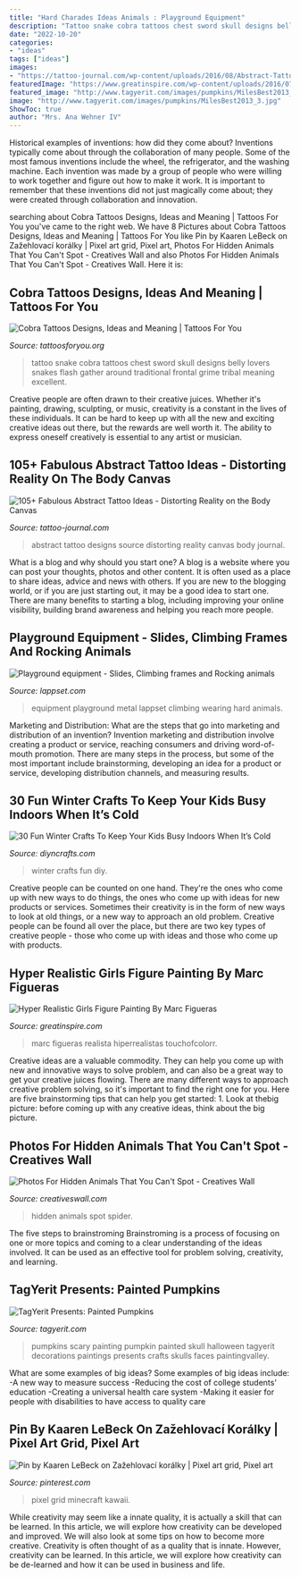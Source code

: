 ```yaml
---
title: "Hard Charades Ideas Animals : Playground Equipment"
description: "Tattoo snake cobra tattoos chest sword skull designs belly lovers snakes flash gather around traditional frontal grime tribal meaning excellent"
date: "2022-10-20"
categories:
- "ideas"
tags: ["ideas"]
images:
- "https://tattoo-journal.com/wp-content/uploads/2016/08/Abstract-Tattoo_-11-650x650.jpg"
featuredImage: "https://www.greatinspire.com/wp-content/uploads/2016/07/Hyper-Realistic-Girls-Figure-Painting-By-Marc-Figueras-25-768x1538.jpg"
featured_image: "http://www.tagyerit.com/images/pumpkins/MilesBest2013_3.jpg"
image: "http://www.tagyerit.com/images/pumpkins/MilesBest2013_3.jpg"
ShowToc: true
author: "Mrs. Ana Wehner IV"
---
```



Historical examples of inventions: how did they come about?
Inventions typically come about through the collaboration of many people. Some of the most famous inventions include the wheel, the refrigerator, and the washing machine. Each invention was made by a group of people who were willing to work together and figure out how to make it work. It is important to remember that these inventions did not just magically come about; they were created through collaboration and innovation.

	

		
searching about Cobra Tattoos Designs, Ideas and Meaning | Tattoos For You you've came to the right web. We have 8 Pictures about Cobra Tattoos Designs, Ideas and Meaning | Tattoos For You like Pin by Kaaren LeBeck on Zažehlovací korálky | Pixel art grid, Pixel art, Photos For Hidden Animals That You Can&#039;t Spot - Creatives Wall and also Photos For Hidden Animals That You Can&#039;t Spot - Creatives Wall. Here it is:
		
    
## Cobra Tattoos Designs, Ideas And Meaning | Tattoos For You

<img loading=lazy src="https://www.tattoosforyou.org/wp-content/uploads/2016/03/Cobra-Tattoos.jpg" onerror="this.onerror=null;this.src='https://tse4.mm.bing.net/th?id=OIP.UltRAwUQGXsUp0NrIg3o9AHaLE&amp;pid=15.1';" alt="Cobra Tattoos Designs, Ideas and Meaning | Tattoos For You">

_Source: tattoosforyou.org_

>tattoo snake cobra tattoos chest sword skull designs belly lovers snakes flash gather around traditional frontal grime tribal meaning excellent. 

	

Creative people are often drawn to their creative juices. Whether it's painting, drawing, sculpting, or music, creativity is a constant in the lives of these individuals. It can be hard to keep up with all the new and exciting creative ideas out there, but the rewards are well worth it. The ability to express oneself creatively is essential to any artist or musician.

    
## 105+ Fabulous Abstract Tattoo Ideas - Distorting Reality On The Body Canvas

<img loading=lazy src="https://tattoo-journal.com/wp-content/uploads/2016/08/Abstract-Tattoo_-11-650x650.jpg" onerror="this.onerror=null;this.src='https://tse1.mm.bing.net/th?id=OIP.kkf9pv1hn4yJqVDM-GjN5wHaHa&amp;pid=15.1';" alt="105+ Fabulous Abstract Tattoo Ideas - Distorting Reality on the Body Canvas">

_Source: tattoo-journal.com_

>abstract tattoo designs source distorting reality canvas body journal. 

	

What is a blog and why should you start one?
A blog is a website where you can post your thoughts, photos and other content. It is often used as a place to share ideas, advice and news with others. If you are new to the blogging world, or if you are just starting out, it may be a good idea to start one. There are many benefits to starting a blog, including improving your online visibility, building brand awareness and helping you reach more people.

    
## Playground Equipment - Slides, Climbing Frames And Rocking Animals

<img loading=lazy src="http://www.lappset.com/loader.aspx?id=9c954838-861c-469a-b163-971d2927b6c0&amp;w=800&amp;keepratio=true" onerror="this.onerror=null;this.src='https://tse1.mm.bing.net/th?id=OIP.bATPGpQy4mACr2oV4KiTWAHaNK&amp;pid=15.1';" alt="Playground equipment - Slides, Climbing frames and Rocking animals">

_Source: lappset.com_

>equipment playground metal lappset climbing wearing hard animals. 

	

Marketing and Distribution: What are the steps that go into marketing and distribution of an invention?
Invention marketing and distribution involve creating a product or service, reaching consumers and driving word-of-mouth promotion. There are many steps in the process, but some of the most important include brainstorming, developing an idea for a product or service, developing distribution channels, and measuring results.

    
## 30 Fun Winter Crafts To Keep Your Kids Busy Indoors When It’s Cold

<img loading=lazy src="https://www.diyncrafts.com/wp-content/uploads/2017/11/winter-crafts-for-kids.jpg" onerror="this.onerror=null;this.src='https://tse2.mm.bing.net/th?id=OIP.nLf1o5c58FaEKM9hRVh-pwHaD4&amp;pid=15.1';" alt="30 Fun Winter Crafts To Keep Your Kids Busy Indoors When It’s Cold">

_Source: diyncrafts.com_

>winter crafts fun diy. 

	

Creative people can be counted on one hand. They're the ones who come up with new ways to do things, the ones who come up with ideas for new products or services. Sometimes their creativity is in the form of new ways to look at old things, or a new way to approach an old problem. Creative people can be found all over the place, but there are two key types of creative people - those who come up with ideas and those who come up with products.

    
## Hyper Realistic Girls Figure Painting By Marc Figueras

<img loading=lazy src="https://www.greatinspire.com/wp-content/uploads/2016/07/Hyper-Realistic-Girls-Figure-Painting-By-Marc-Figueras-25-768x1538.jpg" onerror="this.onerror=null;this.src='https://tse2.mm.bing.net/th?id=OIP.hCxppu2FtJybNjTjHb223gHaO1&amp;pid=15.1';" alt="Hyper Realistic Girls Figure Painting By Marc Figueras">

_Source: greatinspire.com_

>marc figueras realista hiperrealistas touchofcolorr. 

	

Creative ideas are a valuable commodity. They can help you come up with new and innovative ways to solve problem, and can also be a great way to get your creative juices flowing. There are many different ways to approach creative problem solving, so it's important to find the right one for you. Here are five brainstorming tips that can help you get started: 1. Look at thebig picture: before coming up with any creative ideas, think about the big picture.

    
## Photos For Hidden Animals That You Can&#039;t Spot - Creatives Wall

<img loading=lazy src="https://www.creativeswall.com/wp-content/uploads/2014/04/hidden-animals-181.png" onerror="this.onerror=null;this.src='https://tse2.mm.bing.net/th?id=OIP.21wGYn6PaDxjwnINnpVt8QHaEz&amp;pid=15.1';" alt="Photos For Hidden Animals That You Can&#039;t Spot - Creatives Wall">

_Source: creativeswall.com_

>hidden animals spot spider. 

	

The five steps to brainstroming
Brainstroming is a process of focusing on one or more topics and coming to a clear understanding of the ideas involved. It can be used as an effective tool for problem solving, creativity, and learning.

    
## TagYerit Presents: Painted Pumpkins

<img loading=lazy src="http://www.tagyerit.com/images/pumpkins/MilesBest2013_3.jpg" onerror="this.onerror=null;this.src='https://tse3.mm.bing.net/th?id=OIP.tfuhPyf7oYTKNve4rE2nhQHaJG&amp;pid=15.1';" alt="TagYerit Presents: Painted Pumpkins">

_Source: tagyerit.com_

>pumpkins scary painting pumpkin painted skull halloween tagyerit decorations paintings presents crafts skulls faces paintingvalley. 

	

What are some examples of big ideas?
Some examples of big ideas include: 
-A new way to measure success 
-Reducing the cost of college students' education 
-Creating a universal health care system
-Making it easier for people with disabilities to have access to quality care

    
## Pin By Kaaren LeBeck On Zažehlovací Korálky | Pixel Art Grid, Pixel Art

<img loading=lazy src="https://i.pinimg.com/736x/cf/37/e9/cf37e995516478d7e72f08862c391eed--pixel-art-kawaii-food-pixel-art-food.jpg" onerror="this.onerror=null;this.src='https://tse4.mm.bing.net/th?id=OIP.x0Eh3aiFDwR0B0JxVhcmewAAAA&amp;pid=15.1';" alt="Pin by Kaaren LeBeck on Zažehlovací korálky | Pixel art grid, Pixel art">

_Source: pinterest.com_

>pixel grid minecraft kawaii. 

	

While creativity may seem like a innate quality, it is actually a skill that can be learned. In this article, we will explore how creativity can be developed and improved. We will also look at some tips on how to become more creative.
Creativity is often thought of as a quality that is innate. However, creativity can be learned. In this article, we will explore how creativity can be de-learned and how it can be used in business and life.


